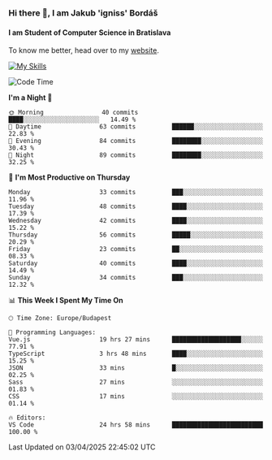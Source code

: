 ### Hi there 👋, I am Jakub 'igniss' Bordáš

#### I am Student of Computer Science in Bratislava
To know me better, head over to my [website](https://bordas.sk).

[![My Skills](https://skillicons.dev/icons?i=js,typescript,html,css,figma,svelte,vue,next,postgresql,nest,express,nodejs)](https://bordas.sk)


<!--START_SECTION:waka-->
![Code Time](http://img.shields.io/badge/Code%20Time-1%2C789%20hrs%2015%20mins-blue)

**I'm a Night 🦉** 

```text
🌞 Morning                40 commits          ████░░░░░░░░░░░░░░░░░░░░░   14.49 % 
🌆 Daytime                63 commits          ██████░░░░░░░░░░░░░░░░░░░   22.83 % 
🌃 Evening                84 commits          ████████░░░░░░░░░░░░░░░░░   30.43 % 
🌙 Night                  89 commits          ████████░░░░░░░░░░░░░░░░░   32.25 % 
```
📅 **I'm Most Productive on Thursday** 

```text
Monday                   33 commits          ███░░░░░░░░░░░░░░░░░░░░░░   11.96 % 
Tuesday                  48 commits          ████░░░░░░░░░░░░░░░░░░░░░   17.39 % 
Wednesday                42 commits          ████░░░░░░░░░░░░░░░░░░░░░   15.22 % 
Thursday                 56 commits          █████░░░░░░░░░░░░░░░░░░░░   20.29 % 
Friday                   23 commits          ██░░░░░░░░░░░░░░░░░░░░░░░   08.33 % 
Saturday                 40 commits          ████░░░░░░░░░░░░░░░░░░░░░   14.49 % 
Sunday                   34 commits          ███░░░░░░░░░░░░░░░░░░░░░░   12.32 % 
```


📊 **This Week I Spent My Time On** 

```text
🕑︎ Time Zone: Europe/Budapest

💬 Programming Languages: 
Vue.js                   19 hrs 27 mins      ███████████████████░░░░░░   77.91 % 
TypeScript               3 hrs 48 mins       ████░░░░░░░░░░░░░░░░░░░░░   15.25 % 
JSON                     33 mins             █░░░░░░░░░░░░░░░░░░░░░░░░   02.25 % 
Sass                     27 mins             ░░░░░░░░░░░░░░░░░░░░░░░░░   01.83 % 
CSS                      17 mins             ░░░░░░░░░░░░░░░░░░░░░░░░░   01.14 % 

🔥 Editors: 
VS Code                  24 hrs 58 mins      █████████████████████████   100.00 % 
```


 Last Updated on 03/04/2025 22:45:02 UTC
<!--END_SECTION:waka-->
